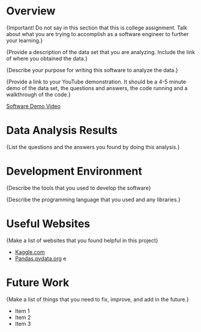 # Overview

{Important!  Do not say in this section that this is college assignment.  Talk about what you are trying to accomplish as a software engineer to further your learning.}

{Provide a description of the data set that you are analyzing.  Include the link of where you obtained the data.}

{Describe your purpose for writing this software to analyze the data.}

{Provide a link to your YouTube demonstration.  It should be a 4-5 minute demo of the data set, the questions and answers, the code running and a walkthrough of the code.}

[Software Demo Video](http://youtube.link.goes.here)

# Data Analysis Results

{List the questions and the answers you found by doing this analysis.}

# Development Environment

{Describe the tools that you used to develop the software}

{Describe the programming language that you used and any libraries.}

# Useful Websites

{Make a list of websites that you found helpful in this project}
* [Kaggle.com](https://www.kaggle.com/datasets/jacksoncrow/stock-market-dataset/data)
* [Pandas.pydata.org](https://pandas.pydata.org/docs/user_guide/index.html)
e
# Future Work

{Make a list of things that you need to fix, improve, and add in the future.}
* Item 1
* Item 2
* Item 3